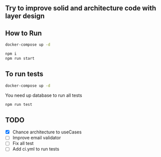 ## Try to improve solid and architecture code with layer design

## How to Run

```bash
docker-compose up -d
```

```bash
npm i
npm run start
```

## To run tests

```bash
docker-compose up -d
```

You need up database to run all tests

```bash
npm run test
```

## TODO

- [x] Chance architecture to useCases
- [ ] Improve email validator
- [ ] Fix all test
- [ ] Add ci.yml to run tests

